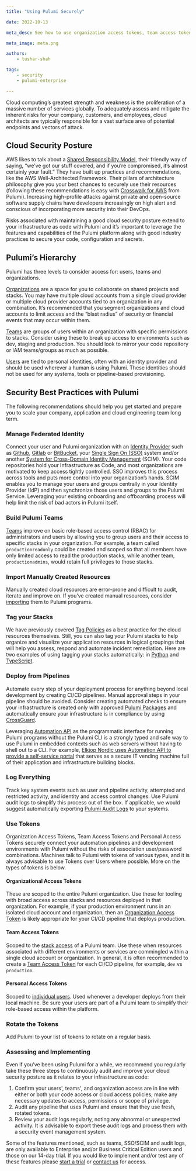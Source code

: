 ```yaml
---
title: "Using Pulumi Securely"

date: 2022-10-13

meta_desc: See how to use organization access tokens, team access tokens, teams and managed federated identities to make your Pulumi usage more secure.

meta_image: meta.png

authors:
    - tushar-shah

tags:
    - security
    - pulumi-enterprise

---
```


Cloud computing’s greatest strength and weakness is the proliferation of a massive number of services globally. To adequately assess and mitigate the inherent risks for your company, customers, and employees, cloud architects are typically responsible for a vast surface area of potential endpoints and vectors of attack.

<!--more-->

## Cloud Security Posture

AWS likes to talk about a [Shared Responsibility Model](https://aws.amazon.com/compliance/shared-responsibility-model/), their friendly way of saying, “we’ve got our stuff covered, and if you’re compromised, it’s almost certainly your fault.”  They have built up practices and recommendations, like the AWS Well-Architected Framework. Their pillars of architecture philosophy give you your best chances to securely use their resources (following these recommendations is easy with [Crosswalk for AWS](/docs/clouds/aws/guides/) from Pulumi). Increasing high-profile attacks against private and open-source software supply chains have developers increasingly on high alert and conscious of incorporating more security into their DevOps.

Risks associated with maintaining a good cloud security posture extend to your infrastructure as code with Pulumi and it’s important to leverage the features and capabilities of the Pulumi platform along with good industry practices to secure your code, configuration and secrets.

## Pulumi’s Hierarchy

Pulumi has three levels to consider access for: users, teams and organizations.

[Organizations](/docs/pulumi-cloud/organizations/) are a space for you to collaborate on shared projects and stacks.  You may have multiple cloud accounts from a single cloud provider or multiple cloud provider accounts tied to an organization in any combination.  It’s recommended that you segment organizations and cloud accounts to limit access and the “blast radius” of security or financial events that may occur within them.

[Teams](/docs/pulumi-cloud/teams/) are groups of users within an organization with specific permissions to stacks.  Consider using these to break up access to environments such as dev, staging and production.  You should look to mirror your code repository or IAM teams/groups as much as possible.

[Users](/docs/pulumi-cloud/accounts/) are tied to personal identities, often with an identity provider and should be used wherever a human is using Pulumi.  These identities should not be used for any systems, tools or pipeline-based provisioning.

## Security Best Practices with Pulumi

The following recommendations should help you get started and prepare you to scale your company, application and cloud engineering team long term.

### Manage Federated Identity

Connect your user and Pulumi organization with an [Identity Provider](/docs/pulumi-cloud/organizations#organization-identity-providers) such as [Github](/docs/pulumi-cloud/organizations#github-identity-provider), [Gitlab](/docs/pulumi-cloud/organizations#gitlab-identity-provider) or [BitBucket](/docs/pulumi-cloud/organizations#bitbucket-identity-provider), your [Single Sign On (SSO)](/docs/pulumi-cloud/organizations#saml-single-sign-on-sso) system and/or another [System for Cross-Domain Identity Management](/docs/pulumi-cloud/access-management/scim/) (SCIM).  Your code repositories hold your Infrastructure as Code, and most organizations are motivated to keep access tightly controlled.  SSO improves this process across tools and puts more control into your organization’s hands.  SCIM enables you to manage your users and groups centrally in your Identity Provider (IdP) and then synchronize those users and groups to the Pulumi Service.  Leveraging your existing onboarding and offboarding process will help limit the risk of bad actors in Pulumi itself.

### Build Pulumi Teams

[Teams](/docs/pulumi-cloud/teams#creating-a-team) improve on basic role-based access control (RBAC) for administrators and users by allowing you to group users and their access to specific stacks in your organization.  For example, a team called `productionreadonly` could be created and scoped so that all members have only limited access to read the production stacks, while another team, `productionadmins`, would retain full privileges to those stacks.

### Import Manually Created Resources

Manually created cloud resources are error-prone and difficult to audit, iterate and improve on.  If you’ve created manual resources, consider [importing](/blog/changes-to-import/) them to Pulumi programs.

### Tag your Stacks

We have previously covered [Tag Policies](/blog/automatically-enforcing-aws-resource-tagging-policies/) as a best practice for the cloud resources themselves. Still, you can also tag your Pulumi stacks to help organize and visualize your application resources in logical groupings that will help you assess, respond and automate incident remediation. Here are two examples of using tagging your stacks automatically: in [Python](https://github.com/pulumi/examples/blob/master/aws-py-stackreference/team/__main__.py#L8-L13) and [TypeScript](https://github.com/pulumi/examples/blob/master/aws-ts-stackreference/team/index.ts#L17-L22).

### Deploy from Pipelines

Automate every step of your deployment process for anything beyond local development by creating CI/CD pipelines. Manual approval steps in your pipeline should be avoided. Consider creating automated checks to ensure your infrastructure is created only with approved [Pulumi Packages](/docs/using-pulumi/pulumi-packages/) and automatically ensure your infrastructure is in compliance by using [CrossGuard](/docs/using-pulumi/crossguard/).

Leveraging [Automation API](/docs/using-pulumi/automation-api/) as the programmatic interface for running Pulumi programs without the Pulumi CLI is a strongly typed and safe way to use Pulumi in embedded contexts such as web servers without having to shell out to a CLI. For example, [Elkjop Nordic uses Automation API to provide a self-service portal](/blog/how-elkjop-nordic-enables-developers-to-self-serve-infrastructure/) that serves as a secure IT vending machine full of their application and infrastructure building blocks.

### Log Everything

Track key system events such as user and pipeline activity, attempted and restricted activity, and identity and access control changes. Use Pulumi audit logs to simplify this process out of the box. If applicable, we would suggest automatically exporting [Pulumi Audit Logs](/docs/pulumi-cloud/audit-logs#automated-export) to your systems.

### Use Tokens

Organization Access Tokens, Team Access Tokens and Personal Access Tokens securely connect your automation pipelines and development environments with Pulumi without the risks of association user/password combinations.  Machines talk to Pulumi with tokens of various types, and it is always advisable to use Tokens over Users where possible. More on the types of tokens is below.

#### Organizational Access Tokens

These are scoped to the entire Pulumi organization.  Use these for tooling with broad access across stacks and resources deployed in that organization.  For example, if your production environment runs in an isolated cloud account and organization, then an [Organization Access Token](/docs/pulumi-cloud/organization-access-tokens/) is likely appropriate for your CI/CD pipeline that deploys production.

#### Team Access Tokens

Scoped to the [stack access](/docs/pulumi-cloud/team-access-tokens#stacks) of a Pulumi team.  Use these when resources associated with different environments or services are commingled within a single cloud account or organization.  In general, it is often recommended to create a [Team Access Token](/docs/pulumi-cloud/team-access-tokens/) for each CI/CD pipeline, for example, `dev` vs `production`.

#### Personal Access Tokens

Scoped to [individual users](/docs/pulumi-cloud/accounts#access-tokens). Used whenever a developer deploys from their local machine.  Be sure your users are part of a Pulumi team to simplify their role-based access within the platform.

### Rotate the Tokens

Add Pulumi to your list of tokens to rotate on a regular basis.

### Assessing and Implementing

Even if you’ve been using Pulumi for a while, we recommend you regularly take these three steps to continuously audit and improve your cloud security posture as it relates to your infrastructure as code:

1. Confirm your users', teams', and organization access are in line with either or both your code access or cloud access policies; make any necessary updates to access, permissions or scope of privilege.
1. Audit any pipeline that uses Pulumi and ensure that they use fresh, rotated tokens.
1. Review your audit logs regularly, noting any abnormal or unexpected activity. It is advisable to export these audit logs and process them with a security event management system.

Some of the features mentioned, such as teams, SSO/SCIM and audit logs, are only available to Enterprise and/or Business Critical Edition users and those on our 14-day trial. If you would like to implement and/or test any of these features please [start a trial](https://app.pulumi.com/site/trial) or [contact us](/contact/) for access.
